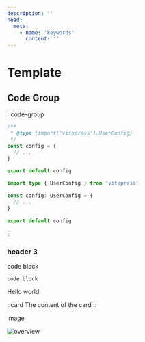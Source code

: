 ```yaml
---
description: ''
head:
  meta:
    - name: 'keywords'
      content: ''
---
```


# Template

## Code Group

::code-group

```js [config.js]
/**
 * @type {import('vitepress').UserConfig}
 */
const config = {
  // ...
}

export default config
```

```ts [config.ts]
import type { UserConfig } from 'vitepress'

const config: UserConfig = {
  // ...
}

export default config
```

::

### header 3

code block

```
code block

```

Hello world

::card
The content of the card
::

image

![overview](/images/overview.png)

